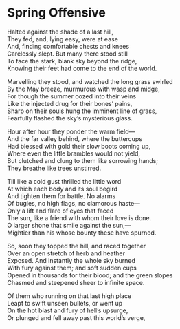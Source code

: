 # Spring Offensive  
  
Halted against the shade of a last hill,  
They fed, and, lying easy, were at ease  
And, finding comfortable chests and knees  
Carelessly slept.  But many there stood still  
To face the stark, blank sky beyond the ridge,  
Knowing their feet had come to the end of the world.  
  
Marvelling they stood, and watched the long grass swirled  
By the May breeze, murmurous with wasp and midge,  
For though the summer oozed into their veins  
Like the injected drug for their bones’ pains,  
Sharp on their souls hung the imminent line of grass,  
Fearfully flashed the sky’s mysterious glass.  
  
Hour after hour they ponder the warm field—  
And the far valley behind, where the buttercups  
Had blessed with gold their slow boots coming up,  
Where even the little brambles would not yield,  
But clutched and clung to them like sorrowing hands;  
They breathe like trees unstirred.  
  
Till like a cold gust thrilled the little word  
At which each body and its soul begird  
And tighten them for battle.  No alarms  
Of bugles, no high flags, no clamorous haste—  
Only a lift and flare of eyes that faced  
The sun, like a friend with whom their love is done.  
O larger shone that smile against the sun,—  
Mightier than his whose bounty these have spurned.  
  
So, soon they topped the hill, and raced together  
Over an open stretch of herb and heather  
Exposed.  And instantly the whole sky burned  
With fury against them; and soft sudden cups  
Opened in thousands for their blood; and the green slopes  
Chasmed and steepened sheer to infinite space.  
  
Of them who running on that last high place  
Leapt to swift unseen bullets, or went up  
On the hot blast and fury of hell’s upsurge,  
Or plunged and fell away past this world’s verge, 